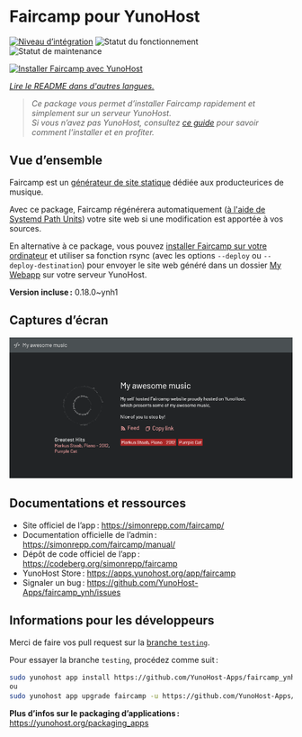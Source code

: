 <!--
Nota bene : ce README est automatiquement généré par <https://github.com/YunoHost/apps/tree/master/tools/readme_generator>
Il NE doit PAS être modifié à la main.
-->

# Faircamp pour YunoHost

[![Niveau d’intégration](https://dash.yunohost.org/integration/faircamp.svg)](https://ci-apps.yunohost.org/ci/apps/faircamp/) ![Statut du fonctionnement](https://ci-apps.yunohost.org/ci/badges/faircamp.status.svg) ![Statut de maintenance](https://ci-apps.yunohost.org/ci/badges/faircamp.maintain.svg)

[![Installer Faircamp avec YunoHost](https://install-app.yunohost.org/install-with-yunohost.svg)](https://install-app.yunohost.org/?app=faircamp)

*[Lire le README dans d'autres langues.](./ALL_README.md)*

> *Ce package vous permet d’installer Faircamp rapidement et simplement sur un serveur YunoHost.*  
> *Si vous n’avez pas YunoHost, consultez [ce guide](https://yunohost.org/install) pour savoir comment l’installer et en profiter.*

## Vue d’ensemble

Faircamp est un [générateur de site statique](https://fr.wikipedia.org/wiki/G%C3%A9n%C3%A9rateur_de_site_statique) dédiée aux producteurices de musique.

Avec ce package, Faircamp régénérera automatiquement ([à l'aide de Systemd Path Units](https://www.putorius.net/systemd-path-units.html)) votre site web si une modification est apportée à vos sources.

En alternative à ce package, vous pouvez [installer Faircamp sur votre ordinateur](https://simonrepp.com/faircamp/manual/installation.html) et utiliser sa fonction rsync (avec les options `--deploy` ou `--deploy-destination`) pour envoyer le site web généré dans un dossier [My Webapp](https://apps.yunohost.org/app/my_webapp) sur votre serveur YunoHost.


**Version incluse :** 0.18.0~ynh1

## Captures d’écran

![Capture d’écran de Faircamp](./doc/screenshots/faircamp-screenshot.png)

## Documentations et ressources

- Site officiel de l’app : <https://simonrepp.com/faircamp/>
- Documentation officielle de l’admin : <https://simonrepp.com/faircamp/manual/>
- Dépôt de code officiel de l’app : <https://codeberg.org/simonrepp/faircamp>
- YunoHost Store : <https://apps.yunohost.org/app/faircamp>
- Signaler un bug : <https://github.com/YunoHost-Apps/faircamp_ynh/issues>

## Informations pour les développeurs

Merci de faire vos pull request sur la [branche `testing`](https://github.com/YunoHost-Apps/faircamp_ynh/tree/testing).

Pour essayer la branche `testing`, procédez comme suit :

```bash
sudo yunohost app install https://github.com/YunoHost-Apps/faircamp_ynh/tree/testing --debug
ou
sudo yunohost app upgrade faircamp -u https://github.com/YunoHost-Apps/faircamp_ynh/tree/testing --debug
```

**Plus d’infos sur le packaging d’applications :** <https://yunohost.org/packaging_apps>
